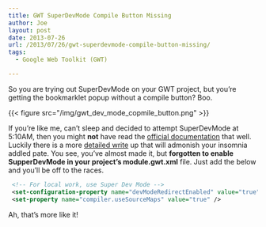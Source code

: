 ```yaml
---
title: GWT SuperDevMode Compile Button Missing
author: Joe
layout: post
date: 2013-07-26
url: /2013/07/26/gwt-superdevmode-compile-button-missing/
tags:
  - Google Web Toolkit (GWT)

---
```

So you are trying out SuperDevMode on your GWT project, but you&#8217;re getting the bookmarklet popup without a compile button? Boo.

{{< figure src="/img/gwt_dev_mode_copmile_button.png" >}}

If you&#8217;re like me, can&#8217;t sleep and decided to attempt SuperDevMode at 5:10AM, then you might **not** have read the [official documentation](http://www.gwtproject.org/articles/superdevmode.html) that well. Luckily there is a more [detailed write](http://stackoverflow.com/questions/11356714/getting-started-with-the-superdevmode?answertab=votes#tab-top) up that will admonish your insomnia addled pate. You see, you&#8217;ve almost made it, but **forgotten to enable SupperDevMode in your project&#8217;s module.gwt.xml** file. Just add the below and you&#8217;ll be off to the races.

```xml
 <!-- For local work, use Super Dev Mode -->
 <set-configuration-property name="devModeRedirectEnabled" value="true"/>
 <set-property name="compiler.useSourceMaps" value="true" />
```

Ah, that&#8217;s more like it!